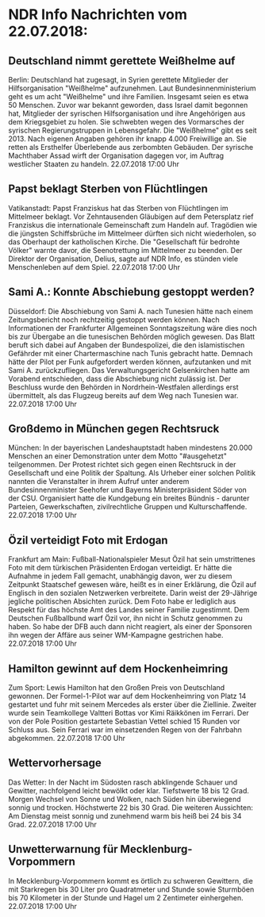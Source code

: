# NDR Info Nachrichten vom 22.07.2018:


## Deutschland nimmt gerettete Weißhelme auf
Berlin: Deutschland hat zugesagt, in Syrien gerettete Mitglieder der Hilfsorganisation "Weißhelme" aufzunehmen. Laut Bundesinnenministerium geht es um acht "Weißhelme" und ihre Familien. Insgesamt seien es etwa 50 Menschen. Zuvor war bekannt geworden, dass Israel damit begonnen hat, Mitglieder der syrischen Hilfsorganisation und ihre Angehörigen aus dem Kriegsgebiet zu holen. Sie schwebten wegen des Vormarsches der syrischen Regierungstruppen in Lebensgefahr. Die "Weißhelme" gibt es seit 2013. Nach eigenen Angaben gehören ihr knapp 4.000 Freiwillige an. Sie retten als Ersthelfer Überlebende aus zerbombten Gebäuden. Der syrische Machthaber Assad wirft der Organisation dagegen vor, im Auftrag westlicher Staaten zu handeln. 22.07.2018 17:00 Uhr 

## Papst beklagt Sterben von Flüchtlingen
Vatikanstadt:		Papst Franziskus hat das Sterben von Flüchtlingen im Mittelmeer beklagt. Vor Zehntausenden Gläubigen auf dem Petersplatz rief Franziskus die internationale Gemeinschaft zum Handeln auf. Tragödien wie die jüngsten Schiffsbrüche im Mittelmeer dürften sich nicht wiederholen, so das Oberhaupt der katholischen Kirche. Die "Gesellschaft für bedrohte Völker" warnte davor, die Seenotrettung im Mittelmeer zu beenden. Der Direktor der Organisation, Delius, sagte auf NDR Info, es stünden viele Menschenleben auf dem Spiel. 22.07.2018 17:00 Uhr 

## Sami A.: Konnte Abschiebung gestoppt werden?
Düsseldorf: Die Abschiebung von Sami A. nach Tunesien hätte nach einem Zeitungsbericht noch rechtzeitig gestoppt werden können. Nach Informationen der Frankfurter Allgemeinen Sonntagszeitung wäre dies noch bis zur Übergabe an die tunesischen Behörden möglich gewesen. Das Blatt beruft sich dabei auf Angaben der Bundespolizei, die den islamistischen Gefährder mit einer Chartermaschine nach Tunis gebracht hatte. Demnach hätte der Pilot per Funk aufgefordert werden können, aufzutanken und mit Sami A. zurückzufliegen. Das Verwaltungsgericht Gelsenkirchen hatte am Vorabend entschieden, dass die Abschiebung nicht zulässig ist. Der Beschluss wurde den Behörden in Nordrhein-Westfalen allerdings erst übermittelt, als das Flugzeug bereits auf dem Weg nach Tunesien war. 22.07.2018 17:00 Uhr 

## Großdemo in München gegen Rechtsruck
München: In der bayerischen Landeshauptstadt haben mindestens 20.000 Menschen an einer Demonstration unter dem Motto "#ausgehetzt" teilgenommen. Der Protest richtet sich gegen einen Rechtsruck in der Gesellschaft und eine Politik der Spaltung. Als Urheber einer solchen Politik nannten die Veranstalter in ihrem Aufruf unter anderem Bundesinnenminister Seehofer und Bayerns Ministerpräsident Söder von der CSU. Organisiert hatte die Kundgebung ein breites Bündnis - darunter Parteien, Gewerkschaften, zivilrechtliche Gruppen und Kulturschaffende. 22.07.2018 17:00 Uhr 

## Özil verteidigt Foto mit Erdogan
Frankfurt am Main: Fußball-Nationalspieler Mesut Özil hat sein umstrittenes Foto mit dem türkischen Präsidenten Erdogan verteidigt. Er hätte die Aufnahme in jedem Fall gemacht, unabhängig davon, wer zu diesem Zeitpunkt Staatschef gewesen wäre, heißt es in einer Erklärung, die Özil auf Englisch in den sozialen Netzwerken verbreitete. Darin weist der 29-Jährige jegliche politischen Absichten zurück. Dem Foto habe er lediglich aus Respekt für das höchste Amt des Landes seiner Familie zugestimmt. Dem Deutschen Fußballbund warf Özil vor, ihn nicht in Schutz genommen zu haben. So habe der DFB auch dann nicht reagiert, als einer der Sponsoren ihn wegen der Affäre aus seiner WM-Kampagne gestrichen habe. 22.07.2018 17:00 Uhr 

## Hamilton gewinnt auf dem Hockenheimring
Zum Sport: Lewis Hamilton hat den Großen Preis von Deutschland gewonnen. Der Formel-1-Pilot war auf dem Hockenheimring von Platz 14 gestartet und fuhr mit seinem Mercedes als erster über die Ziellinie. Zweiter wurde sein Teamkollege Valtteri Bottas vor Kimi Räikkönen im Ferrari. Der von der Pole Position gestartete Sebastian Vettel schied 15 Runden vor Schluss aus. Sein Ferrari war im einsetzenden Regen von der Fahrbahn abgekommen. 22.07.2018 17:00 Uhr 

## Wettervorhersage
Das Wetter: In der Nacht im Südosten rasch abklingende Schauer und Gewitter, nachfolgend leicht bewölkt oder klar. Tiefstwerte 18 bis 12 Grad. Morgen Wechsel von Sonne und Wolken, nach Süden hin überwiegend sonnig und trocken. Höchstwerte 22 bis 30 Grad. Die weiteren Aussichten: Am Dienstag meist sonnig und zunehmend warm bis heiß bei 24 bis 34 Grad. 22.07.2018 17:00 Uhr 

## Unwetterwarnung für Mecklenburg-Vorpommern
In Mecklenburg-Vorpommern kommt es örtlich zu schweren Gewittern, die mit Starkregen bis 30 Liter pro Quadratmeter und Stunde sowie Sturmböen bis 70 Kilometer in der Stunde und Hagel um 2 Zentimeter einhergehen. 22.07.2018 17:00 Uhr 

